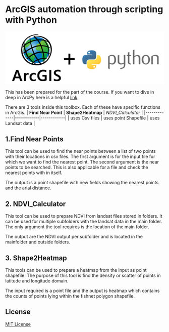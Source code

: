 
# ArcGIS automation through scripting with Python
![Banner Image](banner.png)

This has been prepared for the part of the course. If you want to dive in deep in ArcPy
here is a helpful [link](https://pro.arcgis.com/en/pro-app/)


There are 3 tools inside this toolbox. Each of these have specific functions in ArcGis.
| __Find Near Point__ | __Shape2Heatmap__ | _NDVI_Calculator_ |
|-------------|------------|------------|
| uses Csv files         | uses point Shapefile    | uses Landsat data     |
 



## 1.Find Near Points
This tool can be used to find the near points between a list of two points with their locations in  csv files.
The first argument is for the input file for which we want to find the nearest point. The second argument is the near points to be searched. This is also applicable for a file and check the nearest points with in itself.

The output is a point shapefile with new fields showing the nearest points and the arial distance.

## 2. NDVI_Calculator
This tool can be used to prepare NDVI from landsat files stored in folders.
It can be used for multiple subfolders with the landsat data in the main folder.
The only argument the tool requires is the location of the main folder.

The output are the NDVI output per subfolder and is located in the mainfolder and outside folders.

## 3. Shape2Heatmap

This tools can be used to prepare a heatmap from the input as point shapefile.
The purpose of this tool is find the density or scatter of points in latitude and longitude domain.

The input required is a point file and the output is heatmap which contains the counts of points lying within the fishnet polygon shapefile.



## License

[MIT License](LICENSE)
